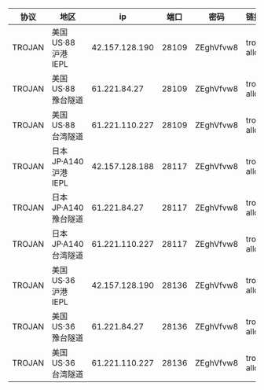 |协议|地区|ip|端口|密码|链接|
|---|---|---|---|---|:---|
|TROJAN|<span class="node-name">美国US·88</span> <span class="fs-p85 op-p80">沪港IEPL</span>|42.157.128.190|28109|ZEghVfvw8|trojan://ZEghVfvw8@42.157.128.190:28109?allowInsecure=1&peer=ctldl.windowsupdate.com#IEPL+%C2%B7+%E7%BE%8E%E5%9B%BDUS+%C2%B7+88+%C2%B7+%E6%B2%AA%E6%B8%AFIEPL|
|TROJAN|<span class="node-name">美国US·88</span> <span class="fs-p85 op-p80">豫台隧道</span>|61.221.84.27|28109|ZEghVfvw8|trojan://ZEghVfvw8@61.221.84.27:28109?allowInsecure=1&peer=ctldl.windowsupdate.com#IEPL+%C2%B7+%E7%BE%8E%E5%9B%BDUS+%C2%B7+88+%C2%B7+%E8%B1%AB%E5%8F%B0%E9%9A%A7%E9%81%93|
|TROJAN|<span class="node-name">美国US·88</span> <span class="fs-p85 op-p80">台湾隧道</span>|61.221.110.227|28109|ZEghVfvw8|trojan://ZEghVfvw8@61.221.110.227:28109?allowInsecure=1&peer=ctldl.windowsupdate.com#IEPL+%C2%B7+%E7%BE%8E%E5%9B%BDUS+%C2%B7+88+%C2%B7+%E5%8F%B0%E6%B9%BE%E9%9A%A7%E9%81%93|
|TROJAN|<span class="node-name">日本JP·A140</span> <span class="fs-p85 op-p80">沪港IEPL</span>|42.157.128.188|28117|ZEghVfvw8|trojan://ZEghVfvw8@42.157.128.188:28117?allowInsecure=1&peer=download.windowsupdate.com#IEPL+%C2%B7+%E6%97%A5%E6%9C%ACJP+%C2%B7+A140+%C2%B7+%E6%B2%AA%E6%B8%AFIEPL|
|TROJAN|<span class="node-name">日本JP·A140</span> <span class="fs-p85 op-p80">豫台隧道</span>|61.221.84.27|28117|ZEghVfvw8|trojan://ZEghVfvw8@61.221.84.27:28117?allowInsecure=1&peer=download.windowsupdate.com#IEPL+%C2%B7+%E6%97%A5%E6%9C%ACJP+%C2%B7+A140+%C2%B7+%E8%B1%AB%E5%8F%B0%E9%9A%A7%E9%81%93|
|TROJAN|<span class="node-name">日本JP·A140</span> <span class="fs-p85 op-p80">台湾隧道</span>|61.221.110.227|28117|ZEghVfvw8|trojan://ZEghVfvw8@61.221.110.227:28117?allowInsecure=1&peer=download.windowsupdate.com#IEPL+%C2%B7+%E6%97%A5%E6%9C%ACJP+%C2%B7+A140+%C2%B7+%E5%8F%B0%E6%B9%BE%E9%9A%A7%E9%81%93|
|TROJAN|<span class="node-name">美国US·36</span> <span class="fs-p85 op-p80">沪港IEPL</span>|42.157.128.190|28136|ZEghVfvw8|trojan://ZEghVfvw8@42.157.128.190:28136?allowInsecure=1&peer=download.windowsupdate.com#IEPL+%C2%B7+%E7%BE%8E%E5%9B%BDUS+%C2%B7+36+%C2%B7+%E6%B2%AA%E6%B8%AFIEPL|
|TROJAN|<span class="node-name">美国US·36</span> <span class="fs-p85 op-p80">豫台隧道</span>|61.221.84.27|28136|ZEghVfvw8|trojan://ZEghVfvw8@61.221.84.27:28136?allowInsecure=1&peer=download.windowsupdate.com#IEPL+%C2%B7+%E7%BE%8E%E5%9B%BDUS+%C2%B7+36+%C2%B7+%E8%B1%AB%E5%8F%B0%E9%9A%A7%E9%81%93|
|TROJAN|<span class="node-name">美国US·36</span> <span class="fs-p85 op-p80">台湾隧道</span>|61.221.110.227|28136|ZEghVfvw8|trojan://ZEghVfvw8@61.221.110.227:28136?allowInsecure=1&peer=download.windowsupdate.com#IEPL+%C2%B7+%E7%BE%8E%E5%9B%BDUS+%C2%B7+36+%C2%B7+%E5%8F%B0%E6%B9%BE%E9%9A%A7%E9%81%93|
